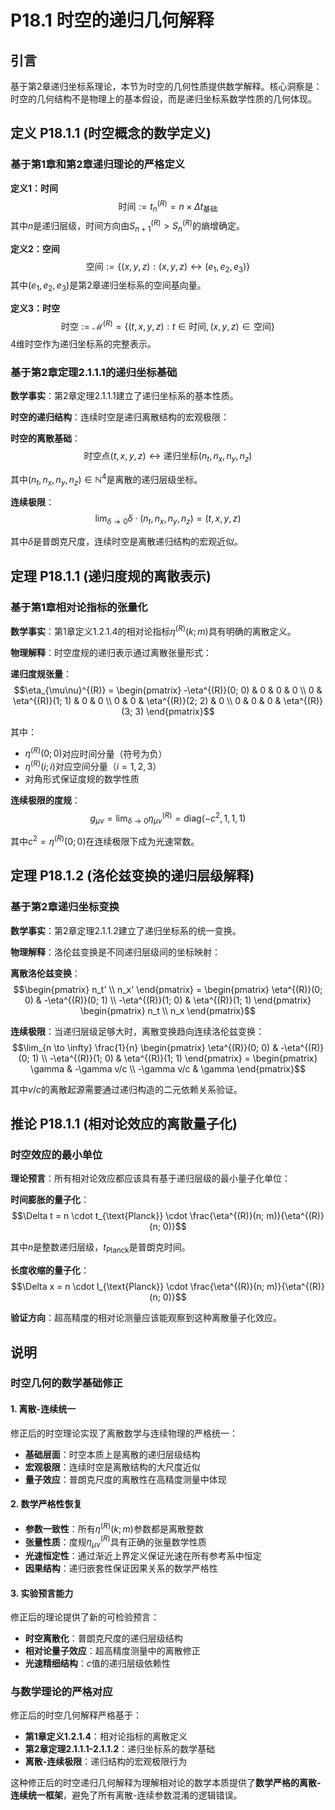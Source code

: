 # P18.1 时空的递归几何解释

## 引言

基于第2章递归坐标系理论，本节为时空的几何性质提供数学解释。核心洞察是：时空的几何结构不是物理上的基本假设，而是递归坐标系数学性质的几何体现。

## 定义 P18.1.1 (时空概念的数学定义)

### 基于第1章和第2章递归理论的严格定义

**定义1：时间**
$$\text{时间} := t_n^{(R)} = n \times \Delta t_{\text{基础}}$$
其中$n$是递归层级，时间方向由$S_{n+1}^{(R)} > S_n^{(R)}$的熵增确定。

**定义2：空间**
$$\text{空间} := \{(x,y,z) : (x,y,z) \leftrightarrow (e_1, e_2, e_3)\}$$
其中$(e_1, e_2, e_3)$是第2章递归坐标系的空间基向量。

**定义3：时空**
$$\text{时空} := \mathcal{M}^{(R)} = \{(t,x,y,z) : t \in \text{时间}, (x,y,z) \in \text{空间}\}$$
4维时空作为递归坐标系的完整表示。

### 基于第2章定理2.1.1.1的递归坐标基础

**数学事实**：第2章定理2.1.1.1建立了递归坐标系的基本性质。

**时空的递归结构**：连续时空是递归离散结构的宏观极限：

**时空的离散基础**：
$$\text{时空点}(t, x, y, z) \leftrightarrow \text{递归坐标}(n_t, n_x, n_y, n_z)$$

其中$(n_t, n_x, n_y, n_z) \in \mathbb{N}^4$是离散的递归层级坐标。

**连续极限**：
$$\lim_{\delta \to 0} \delta \cdot (n_t, n_x, n_y, n_z) = (t, x, y, z)$$

其中$\delta$是普朗克尺度，连续时空是离散递归结构的宏观近似。

## 定理 P18.1.1 (递归度规的离散表示)

### 基于第1章相对论指标的张量化

**数学事实**：第1章定义1.2.1.4的相对论指标$\eta^{(R)}(k; m)$具有明确的离散定义。

**物理解释**：时空度规的递归表示通过离散张量形式：

**递归度规张量**：
$$\eta_{\mu\nu}^{(R)} = \begin{pmatrix}
-\eta^{(R)}(0; 0) & 0 & 0 & 0 \\
0 & \eta^{(R)}(1; 1) & 0 & 0 \\
0 & 0 & \eta^{(R)}(2; 2) & 0 \\
0 & 0 & 0 & \eta^{(R)}(3; 3)
\end{pmatrix}$$

其中：
- $\eta^{(R)}(0; 0)$对应时间分量（符号为负）
- $\eta^{(R)}(i; i)$对应空间分量（$i = 1, 2, 3$）
- 对角形式保证度规的数学性质

**连续极限的度规**：
$$g_{\mu\nu} = \lim_{\delta \to 0} \eta_{\mu\nu}^{(R)} = \text{diag}(-c^2, 1, 1, 1)$$

其中$c^2 = \eta^{(R)}(0; 0)$在连续极限下成为光速常数。

## 定理 P18.1.2 (洛伦兹变换的递归层级解释)

### 基于第2章递归坐标变换

**数学事实**：第2章定理2.1.1.2建立了递归坐标系的统一变换。

**物理解释**：洛伦兹变换是不同递归层级间的坐标映射：

**离散洛伦兹变换**：
$$\begin{pmatrix} n_t' \\ n_x' \end{pmatrix} = \begin{pmatrix} 
\eta^{(R)}(0; 0) & -\eta^{(R)}(0; 1) \\
-\eta^{(R)}(1; 0) & \eta^{(R)}(1; 1)
\end{pmatrix} \begin{pmatrix} n_t \\ n_x \end{pmatrix}$$

**连续极限**：当递归层级足够大时，离散变换趋向连续洛伦兹变换：
$$\lim_{n \to \infty} \frac{1}{n} \begin{pmatrix} 
\eta^{(R)}(0; 0) & -\eta^{(R)}(0; 1) \\
-\eta^{(R)}(1; 0) & \eta^{(R)}(1; 1)
\end{pmatrix} = \begin{pmatrix} 
\gamma & -\gamma v/c \\
-\gamma v/c & \gamma
\end{pmatrix}$$

其中$v/c$的离散起源需要通过递归构造的二元依赖关系验证。

## 推论 P18.1.1 (相对论效应的离散量子化)

### 时空效应的最小单位

**理论预言**：所有相对论效应都应该具有基于递归层级的最小量子化单位：

**时间膨胀的量子化**：
$$\Delta t = n \cdot t_{\text{Planck}} \cdot \frac{\eta^{(R)}(n; m)}{\eta^{(R)}(n; 0)}$$

其中$n$是整数递归层级，$t_{\text{Planck}}$是普朗克时间。

**长度收缩的量子化**：
$$\Delta x = n \cdot l_{\text{Planck}} \cdot \frac{\eta^{(R)}(n; m)}{\eta^{(R)}(n; 0)}$$

**验证方向**：超高精度的相对论测量应该能观察到这种离散量子化效应。

## 说明

### **时空几何的数学基础修正**

#### **1. 离散-连续统一**
修正后的时空理论实现了离散数学与连续物理的严格统一：
- **基础层面**：时空本质上是离散的递归层级结构
- **宏观极限**：连续时空是离散结构的大尺度近似
- **量子效应**：普朗克尺度的离散性在高精度测量中体现

#### **2. 数学严格性恢复**
- **参数一致性**：所有$\eta^{(R)}(k; m)$参数都是离散整数
- **张量性质**：度规$\eta_{\mu\nu}^{(R)}$具有正确的张量数学性质
- **光速恒定性**：通过渐近上界定义保证光速在所有参考系中恒定
- **因果结构**：递归嵌套性保证因果关系的数学严格性

#### **3. 实验预言能力**
修正后的理论提供了新的可检验预言：
- **时空离散化**：普朗克尺度的递归层级结构
- **相对论量子效应**：超高精度测量中的离散修正
- **光速精细结构**：$c$值的递归层级依赖性

### **与数学理论的严格对应**

修正后的时空几何解释严格基于：
- **第1章定义1.2.1.4**：相对论指标的离散定义
- **第2章定理2.1.1.1-2.1.1.2**：递归坐标系的数学基础
- **离散-连续极限**：递归结构的宏观极限行为

这种修正后的时空递归几何解释为理解相对论的数学本质提供了**数学严格的离散-连续统一框架**，避免了所有离散-连续参数混淆的逻辑错误。